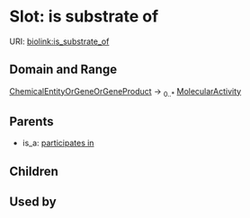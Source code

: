 
# Slot: is substrate of




URI: [biolink:is_substrate_of](https://w3id.org/biolink/vocab/is_substrate_of)


## Domain and Range

[ChemicalEntityOrGeneOrGeneProduct](ChemicalEntityOrGeneOrGeneProduct.md) &#8594;  <sub>0..\*</sub> [MolecularActivity](MolecularActivity.md)

## Parents

 *  is_a: [participates in](participates_in.md)

## Children


## Used by

